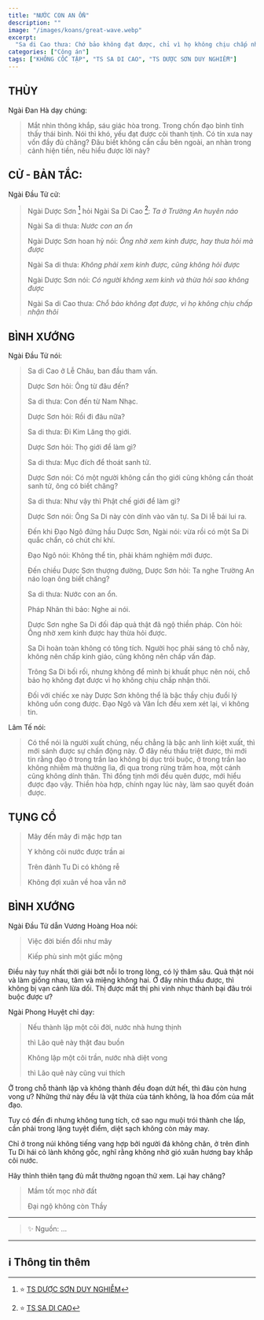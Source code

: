 ```yaml
---
title: "NƯỚC CON AN ỔN"
description: ""
image: "/images/koans/great-wave.webp"
excerpt: 
  "Sa di Cao thưa: Chớ bảo không đạt được, chỉ vì họ không chịu chấp nhận thôi."
categories: ["Công án"]
tags: ["KHÔNG CỐC TẬP", "TS SA DI CAO", "TS DƯỢC SƠN DUY NGHIỄM"]
---
```


## THÙY

Ngài Đan Hà dạy chúng:

> Mắt nhìn thông khắp, sáu giác hòa trong. 
> Trong chốn đạo bình tĩnh thấy thái bình. 
> Nói thì khó, yếu đạt được cõi thanh tịnh. 
> Có tín xưa nay vốn đầy đủ chăng? 
> Đâu biết không cần cầu bên ngoài, an nhàn trong cảnh hiện tiền, nếu hiểu được lời này?

## CỬ - BẢN TẮC:

Ngài Đầu Tử cử: 

> Ngài Dược Sơn [^1] hỏi Ngài Sa Di Cao [^2]: *Ta ở Trường An huyên náo*
>
> Ngài Sa di thưa: *Nước con an ổn*
>
> Ngài Dược Sơn hoan hỷ nói: *Ông nhờ xem kinh được, hay thưa hỏi mà được*
>
> Ngài Sa di thưa: *Không phải xem kinh được, cũng không hỏi được*
>
> Ngài Dược Sơn nói: *Có người không xem kinh và thừa hỏi sao không được*
>
> Ngài Sa di Cao thưa: *Chỗ bảo không đạt được, vì họ không chịu chấp nhận thôi*

## BÌNH XƯỚNG

Ngài Đầu Tử nói:

> Sa di Cao ở Lễ Châu, ban đầu tham vấn.
>
> Dược Sơn hỏi: Ông từ đâu đến?
>
> Sa di thưa: Con đến từ Nam Nhạc.
>
> Dược Sơn hỏi: Rồi đi đâu nữa?
>
> Sa di thưa: Đi Kim Lăng thọ giới.
>
> Dược Sơn hỏi: Thọ giới để làm gì?
>
> Sa di thưa: Mục đích để thoát sanh tử.
>
> Dược Sơn nói: Có một người không cần thọ giới cũng không cần thoát sanh tử, ông có biết chăng?
>
> Sa di thưa: Như vậy thì Phật chế giới để làm gì?
>
> Dược Sơn nói: Ông Sa Di này còn dính vào văn tự. Sa Di lễ bái lui ra.
>
> Đến khi Đạo Ngô đứng hầu Dược Sơn, Ngài nói: vừa rồi có một Sa Di quắc chẩn, có chút chí khí.
>
> Đạo Ngô nói: Không thể tin, phải khám nghiệm mới được.
>
> Đến chiều Dược Sơn thượng đường, Dược Sơn hỏi: Ta nghe Trường An náo loạn ông biết chăng?
>
> Sa di thưa: Nước con an ổn.
>
> Pháp Nhãn thì bảo: Nghe ai nói.
>
> Dược Sơn nghe Sa Di đối đáp quả thật đã ngộ thiền pháp. Còn hỏi: Ông nhờ xem kinh được hay thừa hỏi được.
>
> Sa Di hoàn toàn không có tông tích. Người học phải sáng tỏ chỗ này, không nên chấp kinh giáo, cũng không nên chấp vấn đáp.
> 
> Trông Sa Di bối rối, nhưng không để mình bị khuất phục nên nói, chỗ bảo họ không đạt được vì họ không chịu chấp nhận thôi.
> 
> Đối với chiếc xe này Dược Sơn không thể là bậc thầy chịu đuổi lý không uốn cong được. Đạo Ngô và Văn Ích đều xem xét lại, vì không tin.

Lâm Tế nói: 

> Có thể nói là người xuất chúng, nếu chẳng là bậc anh linh kiệt xuất, thì mới sánh được sự chấn động này. 
> Ở đây nếu thấu triệt được, thì mới tin rằng đạo ở trong trần lao không bị dục trói buộc, ở trong trần lao không nhiễm mà thường lìa, đi qua trong rừng trăm hoa, một cánh cũng không dính thân. 
> Thì đồng tịnh mới đều quên được, mới hiểu được đạo vậy. 
> Thiền hòa hợp, chính ngay lúc này, làm sao quyết đoán được.

## TỤNG CỔ

> Mây đến mây đi mặc hợp tan
> 
> Y không cõi nước được trần ai
> 
> Trên đảnh Tu Di có không rễ
> 
> Không đợi xuân về hoa vẫn nở

## BÌNH XƯỚNG

Ngài Đầu Tử dẫn Vương Hoàng Hoa nói:

> Việc đời biến đổi như mây
> 
> Kiếp phù sinh một giấc mộng

Điều này tuy nhất thời giải bớt nỗi lo trong lòng, có lý thâm sâu. 
Quả thật nói và làm giống nhau, tâm và miệng không hai. Ở đây nhìn thấu được, thì không bị vạn cảnh lừa dối. 
Thị được mất thị phi vinh nhục thành bại đâu trói buộc được ư?

Ngài Phong Huyệt chỉ dạy: 

> Nếu thành lập một cõi đời, nước nhà hưng thịnh
> 
> thì Lão quê này thật đau buồn
> 
> Không lập một cõi trần, nước nhà diệt vong
> 
> thì Lão quê này cũng vui thích

Ở trong chỗ thành lập và không thành đều đoạn dứt hết, thì đâu còn hưng vong ư? 
Những thứ này đều là vật thừa của tánh không, là hoa đốm của mắt đạo.

Tuy có đến đi nhưng không tung tích, cớ sao ngu muội trói thành che lấp, cần phải trong lặng tuyệt điểm, diệt sạch không còn mảy may.

Chỉ ở trong núi không tiếng vang hợp bởi người đá không chân, ở trên đỉnh Tu Di hái cỏ lành không gốc, nghĩ rằng không nhờ gió xuân hương bay khắp cõi nước.

Hãy thỉnh thiên tạng đủ mắt thường ngoạn thử xem. Lại hay chăng?

> Mầm tốt mọc nhờ đất
> 
> Đại ngộ không còn Thầy

<hr class="blog-rule" />

> ✨ Nguồn:  ...

<hr class="blog-rule" />

## ℹ️ Thông tin thêm

[^1]: ⭐️ <a href="http://thuongchieu.net/index.php/phapthoai/suphu/4704-tsduocson" target="_blank">TS DƯỢC SƠN DUY NGHIỄM</a>

[^2]: ⭐️ <a href="http://www.thuongchieu.net/index.php/phapthoai/suphu/4794-sadicao" target="_blank">TS SA DI CAO</a>
